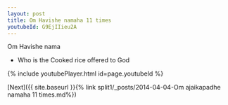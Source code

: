 ```yaml
---
layout: post
title: Om Havishe namaha 11 times
youtubeId: G9EjIIieu2A
---
```

 
 
Om Havishe nama 
 
 -  Who is the Cooked rice offered to God 
 
  
 
  
 
 
 
 
 
 


{% include youtubePlayer.html id=page.youtubeId %}
 
[Next]({{ site.baseurl }}{% link  split1/_posts/2014-04-04-Om ajaikapadhe namaha 11 times.md%})
 
